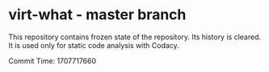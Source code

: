 # virt-what - master branch

This repository contains frozen state of the repository.
Its history is cleared. It is used only for static code
analysis with Codacy.

Commit Time: 1707717660